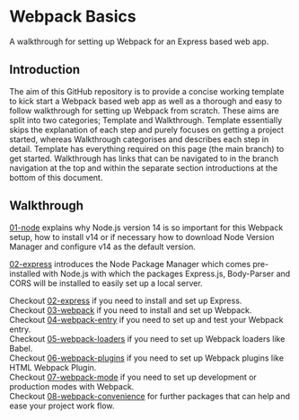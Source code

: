 # Webpack Basics
A walkthrough for setting up Webpack for an Express based web app.

## Introduction
The aim of this GitHub repository is to provide a concise working template to kick start a Webpack based web app as well as a thorough and easy to follow walkthrough for setting up Webpack from scratch. These aims are split into two categories; Template and Walkthrough. Template essentially skips the explanation of each step and purely focuses on getting a project started, whereas Walkthrough categorises and describes each step in detail. Template has everything required on this page (the main branch) to get started. Walkthrough has links that can be navigated to in the branch navigation at the top and within the separate section introductions at the bottom of this document.

## Walkthrough
[01-node](https://github.com/michihodges/webpack-basics/tree/01-node) explains why Node.js version 14 is so important for this Webpack setup, how to install v14 or if necessary how to download Node Version Manager and configure v14 as the default version.

[02-express](https://github.com/michihodges/webpack-basics/tree/02-express) introduces the Node Package Manager which comes pre-installed with Node.js with which the packages Express.js, Body-Parser and CORS will be installed to easily set up a local server.


Checkout [02-express](https://github.com/michihodges/webpack-basics/tree/02-express) if you need to install and set up Express.</br>
Checkout [03-webpack](https://github.com/michihodges/webpack-basics/tree/03-webpack) if you need to install and set up Webpack.</br>
Checkout [04-webpack-entry](https://github.com/michihodges/webpack-basics/tree/04-webpack-entry) if you need to set up and test your Webpack entry.</br>
Checkout [05-webpack-loaders](https://github.com/michihodges/webpack-basics/tree/05-webpack-loaders) if you need to set up Webpack loaders like Babel.</br>
Checkout [06-webpack-plugins](https://github.com/michihodges/webpack-basics/tree/06-webpack-plugins) if you need to set up Webpack plugins like HTML Webpack Plugin.</br>
Checkout [07-webpack-mode](https://github.com/michihodges/webpack-basics/tree/07-webpack-mode) if you need to set up development or production modes with Webpack.</br>
Checkout [08-webpack-convenience](https://github.com/michihodges/webpack-basics/tree/08-webpack-convenience) for further packages that can help and ease your project work flow.
